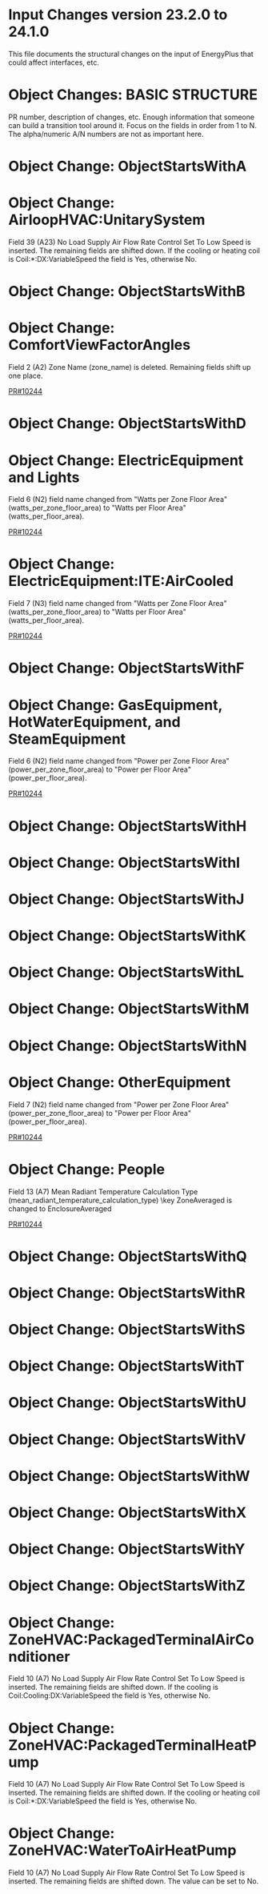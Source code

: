 Input Changes version 23.2.0 to 24.1.0
======================================

This file documents the structural changes on the input of EnergyPlus that could affect interfaces, etc.

# Object Changes: BASIC STRUCTURE

PR number, description of changes, etc.
Enough information that someone can build a transition tool around it.
Focus on the fields in order from 1 to N.
The alpha/numeric A/N numbers are not as important here.

# Object Change: ObjectStartsWithA

# Object Change: AirloopHVAC:UnitarySystem
Field 39 (A23) No Load Supply Air Flow Rate Control Set To Low Speed is inserted. The remaining fields are shifted down. If the cooling or heating coil is Coil:*:DX:VariableSpeed the field is Yes, otherwise No.

# Object Change: ObjectStartsWithB

# Object Change: ComfortViewFactorAngles
Field 2 (A2) Zone Name (zone_name) is deleted.
Remaining fields shift up one place.

[PR#10244](https://github.com/NREL/EnergyPlus/pull/10244/)

# Object Change: ObjectStartsWithD

# Object Change: ElectricEquipment and Lights
Field 6 (N2) field name changed from "Watts per Zone Floor Area" (watts_per_zone_floor_area) to "Watts per Floor Area" (watts_per_floor_area).

[PR#10244](https://github.com/NREL/EnergyPlus/pull/10244/)

# Object Change: ElectricEquipment:ITE:AirCooled
Field 7 (N3) field name changed from "Watts per Zone Floor Area" (watts_per_zone_floor_area) to "Watts per Floor Area" (watts_per_floor_area).

[PR#10244](https://github.com/NREL/EnergyPlus/pull/10244/)

# Object Change: ObjectStartsWithF

# Object Change: GasEquipment, HotWaterEquipment, and SteamEquipment
Field 6 (N2) field name changed from "Power per Zone Floor Area" (power_per_zone_floor_area) to "Power per Floor Area" (power_per_floor_area).

[PR#10244](https://github.com/NREL/EnergyPlus/pull/10244/)

# Object Change: ObjectStartsWithH

# Object Change: ObjectStartsWithI

# Object Change: ObjectStartsWithJ

# Object Change: ObjectStartsWithK

# Object Change: ObjectStartsWithL

# Object Change: ObjectStartsWithM

# Object Change: ObjectStartsWithN

# Object Change: OtherEquipment
Field 7 (N2) field name changed from "Power per Zone Floor Area" (power_per_zone_floor_area) to "Power per Floor Area" (power_per_floor_area).

[PR#10244](https://github.com/NREL/EnergyPlus/pull/10244/)

# Object Change: People
Field 13 (A7) Mean Radiant Temperature Calculation Type (mean_radiant_temperature_calculation_type)
\key ZoneAveraged is changed to EnclosureAveraged

[PR#10244](https://github.com/NREL/EnergyPlus/pull/10244/)

# Object Change: ObjectStartsWithQ

# Object Change: ObjectStartsWithR

# Object Change: ObjectStartsWithS

# Object Change: ObjectStartsWithT

# Object Change: ObjectStartsWithU

# Object Change: ObjectStartsWithV

# Object Change: ObjectStartsWithW

# Object Change: ObjectStartsWithX

# Object Change: ObjectStartsWithY

# Object Change: ObjectStartsWithZ

# Object Change: ZoneHVAC:PackagedTerminalAirConditioner
Field 10 (A7) No Load Supply Air Flow Rate Control Set To Low Speed is inserted. The remaining fields are shifted down. If the cooling is Coil:Cooling:DX:VariableSpeed the field is Yes, otherwise No.

# Object Change: ZoneHVAC:PackagedTerminalHeatPump
Field 10 (A7) No Load Supply Air Flow Rate Control Set To Low Speed is inserted. The remaining fields are shifted down. If the cooling or heating coil is Coil:*:DX:VariableSpeed the field is Yes, otherwise No.

# Object Change: ZoneHVAC:WaterToAirHeatPump
Field 10 (A7) No Load Supply Air Flow Rate Control Set To Low Speed is inserted. The remaining fields are shifted down. The value can be set to No.
